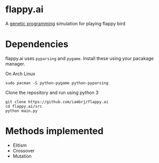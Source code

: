 # flappy.ai
A [genetic programming](https://en.wikipedia.org/wiki/Genetic_programming) simulation for playing flappy bird
# Dependencies
flappy.ai uses `pyparsing` and `pygame`. Install these using your pacakage manager.

On Arch Linux
```
sudo pacman -S python-pygame python-pyparsing
```

Clone the repository and run using python 3
```
git clone https://github.com/iambrj/flappy.ai
cd flappy.ai/src
python main.py
```
# Methods implemented
* Elitism
* Crossover
* Mutation
